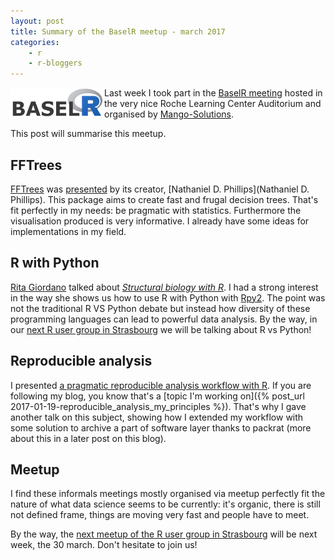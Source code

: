 ```yaml
---
layout: post
title: Summary of the BaselR meetup - march 2017
categories: 
    - r 
    - r-bloggers 
---
```


<a href="http://www.baselr.org"><img src="/assets/baselr-logo.png" alt="article_cover" style="float:left;width:150px"></a>

Last week I took part in the [BaselR meeting](http://www.baselr.org) hosted in the very nice Roche Learning Center Auditorium and organised by [Mango-Solutions](http://www.mango-solutions.com/wp/). 

This post will summarise this meetup.

## FFTrees

[FFTrees](https://github.com/ndphillips/FFTrees) was [presented](https://ndphillips.github.io/BaselR/#1) by its creator, [Nathaniel D. Phillips](Nathaniel D. Phillips). This package aims to create fast and frugal decision trees. That's fit perfectly in my needs: be pragmatic with statistics. Furthermore the visualisation produced is very informative. I already have some ideas for implementations in my field.

## R with Python

[Rita Giordano](https://www.linkedin.com/in/ritagiordano/) talked about [*Structural biology with R*](http://www.baselr.org/presentations/2017/03/BaselR_-_Structural_Biology_with_R_-_Rita_Giordano_-_20170307.pdf). I had a strong interest in the way she shows us how to use R with Python with [Rpy2](https://rpy2.bitbucket.io/). The point was not the traditional R VS Python debate but instead how diversity of these programming languages can lead to powerful data analysis. By the way, in our [next R user group in Strasbourg](http://www.baselr.org/presentations/2017/03/BaselR_-_Structural_Biology_with_R_-_Rita_Giordano_-_20170307.pdf) we will be talking about R vs Python!

## Reproducible analysis

I presented [a pragmatic reproducible analysis workflow with R](http://www.baselr.org/presentations/2017/03/BaselR_-_Reproducible_analysis_-_Joris_Muller_-_20170307.pdf). If you are following my blog, you know that's a [topic I'm working on]({% post_url 2017-01-19-reproducible_analysis_my_principles %}). That's why I gave another talk on this subject, showing how I extended my workflow with some solution to archive a part of software layer thanks to packrat (more about this in a later post on this blog).

## Meetup

I find these informals meetings mostly organised via meetup perfectly fit the nature of what data science seems to be currently: it's organic, there is still not defined frame, things are moving very fast and people have to meet.

By the way, the [next meetup of the R user group in Strasbourg](https://www.meetup.com/fr-FR/StatsRbourg/events/238235136/) will be next week, the 30 march. Don't hesitate to join us!
